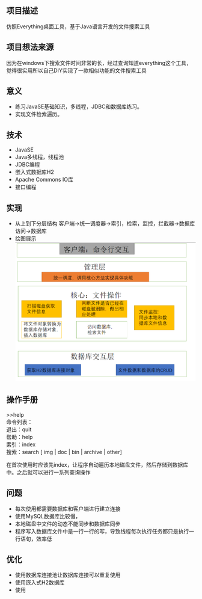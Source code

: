 ## 项目描述
仿照Everything桌面工具，基于Java语言开发的文件搜索工具

## 项目想法来源
因为在windows下搜索文件时间非常的长，经过查询知道everything这个工具，觉得很实用所以自己DIY实现了一款相似功能的文件搜索工具

## 意义
+ 练习JavaSE基础知识，多线程，JDBC和数据库练习。
+ 实现文件检索遍历。
## 技术
+ JavaSE
+ Java多线程，线程池
+ JDBC编程
+ 嵌入式数据库H2
+ Apache Commons IO库
+ 接口编程

## 实现
+ 从上到下分层结构 客户端->统一调度器->索引，检索，监控，拦截器->数据库访问->数据库
+ 绘图展示
![avator](everything.png)

## 操作手册
\>>help    
命令列表：   
退出：quit  
帮助：help  
索引：index  
搜索：search <name> [<file-Type> img | doc | bin | archive | other]

在首次使用时应该先index，让程序自动遍历本地磁盘文件，然后存储到数据库中。之后就可以进行一系列查询操作
## 问题
+ 每次使用都需要数据库和客户端进行建立连接
+ 使用MySQL数据库比较慢，
+ 本地磁盘中文件的动态不能同步和数据库同步
+ 程序写入数据库文件中是一行一行的写，导致线程每次执行任务都只是执行一行语句，效率低

## 优化
+ 使用数据库连接池让数据库连接可以重复使用
+ 使用嵌入式H2数据库
+ 使用

 

